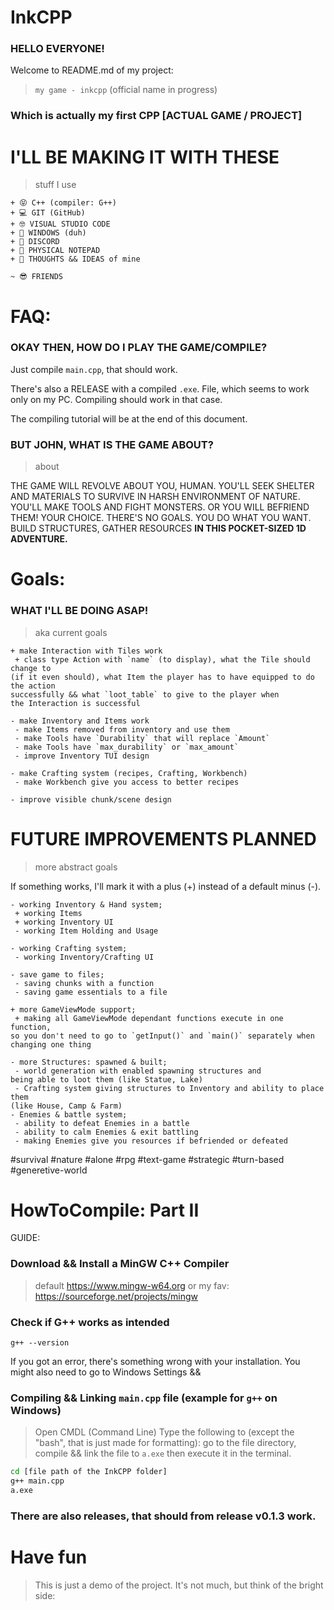 # InkCPP

### HELLO EVERYONE!
Welcome to README.md of my project:
> `my game - inkcpp` (official name in progress)

### Which is actually my first CPP [ACTUAL GAME / PROJECT]

# I'LL BE MAKING IT WITH THESE
 > stuff I use

```
+ 😝 C++ (compiler: G++)
+ 💻 GIT (GitHub)
+ 🤓 VISUAL STUDIO CODE
+ 🙂 WINDOWS (duh)
+ 👾 DISCORD
+ 📝 PHYSICAL NOTEPAD
+ 🧠 THOUGHTS && IDEAS of mine

~ 😎 FRIENDS
```



# FAQ:

### OKAY THEN, HOW DO I PLAY THE GAME/COMPILE?

Just compile `main.cpp`, that should work.

There's also a RELEASE with a compiled `.exe`. File, which seems to work only on my PC. Compiling should work in that case.

The compiling tutorial will be at the end of this document.



### BUT JOHN, WHAT IS THE GAME ABOUT?
 > about

THE GAME WILL REVOLVE ABOUT YOU, HUMAN.
YOU'LL SEEK SHELTER AND MATERIALS TO
SURVIVE IN HARSH ENVIRONMENT OF NATURE.
YOU'LL MAKE TOOLS AND FIGHT MONSTERS.
OR YOU WILL BEFRIEND THEM! YOUR CHOICE.
THERE'S NO GOALS. YOU DO WHAT YOU WANT.
BUILD STRUCTURES, GATHER RESOURCES
**IN THIS POCKET-SIZED 1D ADVENTURE.**

# Goals:

### WHAT I'LL BE DOING ASAP!
 > aka current goals

```
+ make Interaction with Tiles work
 + class type Action with `name` (to display), what the Tile should change to
(if it even should), what Item the player has to have equipped to do the action
successfully && what `loot_table` to give to the player when
the Interaction is successful

- make Inventory and Items work
 - make Items removed from inventory and use them
 - make Tools have `Durability` that will replace `Amount`
 - make Tools have `max_durability` or `max_amount`
 - improve Inventory TUI design

- make Crafting system (recipes, Crafting, Workbench)
 - make Workbench give you access to better recipes

- improve visible chunk/scene design
```



# FUTURE IMPROVEMENTS PLANNED
 > more abstract goals

If something works, I'll mark it with a plus (+) instead of a default minus (-).

```
- working Inventory & Hand system;
 + working Items
 + working Inventory UI
 - working Item Holding and Usage

- working Crafting system;
 - working Inventory/Crafting UI

- save game to files;
 - saving chunks with a function
 - saving game essentials to a file

+ more GameViewMode support;
 + making all GameViewMode dependant functions execute in one function,
so you don't need to go to `getInput()` and `main()` separately when
changing one thing

- more Structures: spawned & built;
 - world generation with enabled spawning structures and
being able to loot them (like Statue, Lake)
 - Crafting system giving structures to Inventory and ability to place them
(like House, Camp & Farm)
- Enemies & battle system;
 - ability to defeat Enemies in a battle
 - ability to calm Enemies & exit battling
 - making Enemies give you resources if befriended or defeated
```

 #survival #nature #alone #rpg #text-game
 #strategic #turn-based #generetive-world



# HowToCompile: Part II

GUIDE:

### Download && Install a MinGW C++ Compiler
 > default https://www.mingw-w64.org
 > or my fav: https://sourceforge.net/projects/mingw

### Check if G++ works as intended
```
g++ --version
```
If you got an error, there's something wrong with your installation.
You might also need to go to Windows Settings && 

### Compiling && Linking `main.cpp` file (example for `g++` on Windows)
 > Open CMDL (Command Line)
 > Type the following to (except the "bash", that is just made for formatting):
 > go to the file directory, compile && link the file to `a.exe`
 then execute it in the terminal.
```bash
cd [file path of the InkCPP folder]
g++ main.cpp
a.exe
```
### There are also releases, that should from release v0.1.3 work.

# Have fun
 > This is just a demo of the project.
 > It's not much, but think of the bright side:
